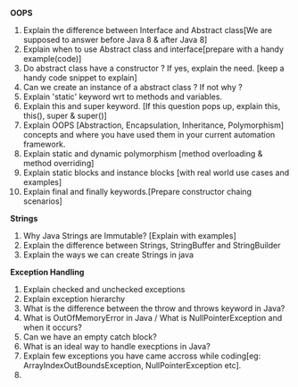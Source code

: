  
**OOPS**
1. Explain the difference between Interface and Abstract class[We are supposed to answer before Java 8 & after Java 8]
2. Explain when to use Abstract class and interface[prepare with a handy example(code)]
3. Do abstract class have a constructor ? If yes, explain the need. [keep a handy code snippet to explain]
4. Can we create an instance of a abstract class ? If not why ? 
5. Explain 'static' keyword wrt to methods and variables.
6. Explain this and super keyword. [If this question pops up, explain this, this(), super & super()]
7. Explain OOPS [Abstraction, Encapsulation, Inheritance, Polymorphism] concepts and where you have used them in your current automation framework.
8. Explain static and dynamic polymorphism [method overloading & method overriding]
9. Explain static blocks and instance blocks [with real world use cases and examples]
10. Explain final and finally keywords.[Prepare constructor chaing scenarios]

**Strings**
1. Why Java Strings are Immutable? [Explain with examples]
2. Explain the difference between Strings, StringBuffer and StringBuilder
3. Explain the ways we can create Strings in java

**Exception Handling**
1. Explain checked and unchecked exceptions
2. Explain exception hierarchy 
3. What is the difference between the throw and throws keyword in Java?
4. What is OutOfMemoryError in Java / What is NullPointerException and when it occurs?
5. Can we have an empty catch block?
6. What is an ideal way to handle execptions in Java?
7. Explain few exceptions you have came accross while coding[eg: ArrayIndexOutBoundsException, NullPointerException etc].
8. 

